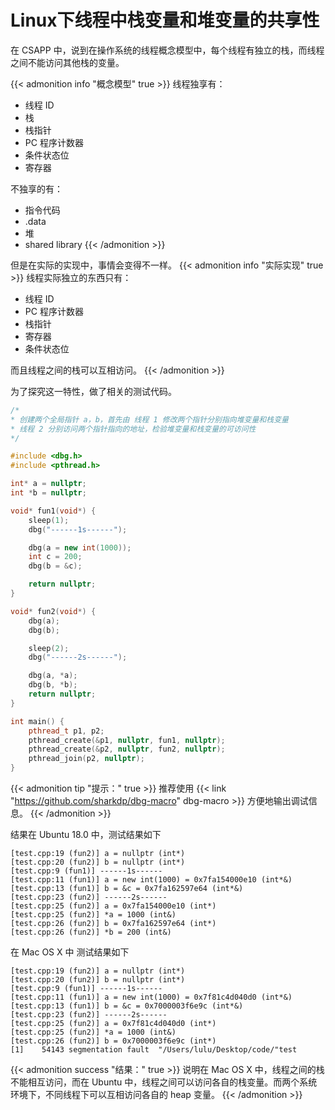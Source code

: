 # Linux下线程中栈变量和堆变量的共享性


在 CSAPP 中，说到在操作系统的线程概念模型中，每个线程有独立的栈，而线程之间不能访问其他栈的变量。

{{< admonition info "概念模型" true >}}
线程独享有：

- 线程 ID
- 栈
- 栈指针
- PC 程序计数器
- 条件状态位
- 寄存器

不独享的有：

- 指令代码
- .data
- 堆
- shared library
{{< /admonition >}}

但是在实际的实现中，事情会变得不一样。
{{< admonition info "实际实现" true >}}
线程实际独立的东西只有：

- 线程 ID
- PC 程序计数器
- 栈指针
- 寄存器
- 条件状态位

而且线程之间的栈可以互相访问。
{{< /admonition >}}

为了探究这一特性，做了相关的测试代码。

```cpp
/*
* 创建两个全局指针 a，b，首先由 线程 1 修改两个指针分别指向堆变量和栈变量
* 线程 2 分别访问两个指针指向的地址，检验堆变量和栈变量的可访问性
*/

#include <dbg.h>
#include <pthread.h>

int* a = nullptr;
int *b = nullptr;

void* fun1(void*) {
    sleep(1);
    dbg("------1s------");

    dbg(a = new int(1000));
    int c = 200;
    dbg(b = &c);

    return nullptr;
}

void* fun2(void*) {
    dbg(a);
    dbg(b);

    sleep(2);
    dbg("------2s------");

    dbg(a, *a);
    dbg(b, *b);
    return nullptr;
} 

int main() {
    pthread_t p1, p2;
    pthread_create(&p1, nullptr, fun1, nullptr);
    pthread_create(&p2, nullptr, fun2, nullptr);
    pthread_join(p2, nullptr);
}
```

{{< admonition tip "提示：" true >}}
推荐使用 {{< link "https://github.com/sharkdp/dbg-macro" dbg-macro >}} 方便地输出调试信息。
{{< /admonition >}}

结果在 Ubuntu 18.0 中，测试结果如下
```
[test.cpp:19 (fun2)] a = nullptr (int*)
[test.cpp:20 (fun2)] b = nullptr (int*)
[test.cpp:9 (fun1)] ------1s------
[test.cpp:11 (fun1)] a = new int(1000) = 0x7fa154000e10 (int*&)
[test.cpp:13 (fun1)] b = &c = 0x7fa162597e64 (int*&)
[test.cpp:23 (fun2)] ------2s------
[test.cpp:25 (fun2)] a = 0x7fa154000e10 (int*)
[test.cpp:25 (fun2)] *a = 1000 (int&)
[test.cpp:26 (fun2)] b = 0x7fa162597e64 (int*)
[test.cpp:26 (fun2)] *b = 200 (int&)
```
在 Mac OS X 中 测试结果如下
```
[test.cpp:19 (fun2)] a = nullptr (int*)
[test.cpp:20 (fun2)] b = nullptr (int*)
[test.cpp:9 (fun1)] ------1s------
[test.cpp:11 (fun1)] a = new int(1000) = 0x7f81c4d040d0 (int*&)
[test.cpp:13 (fun1)] b = &c = 0x7000003f6e9c (int*&)
[test.cpp:23 (fun2)] ------2s------
[test.cpp:25 (fun2)] a = 0x7f81c4d040d0 (int*)
[test.cpp:25 (fun2)] *a = 1000 (int&)
[test.cpp:26 (fun2)] b = 0x7000003f6e9c (int*)
[1]    54143 segmentation fault  "/Users/lulu/Desktop/code/"test
```

{{< admonition success "结果：" true >}}
说明在 Mac OS X 中，线程之间的栈不能相互访问，而在 Ubuntu 中，线程之间可以访问各自的栈变量。而两个系统环境下，不同线程下可以互相访问各自的 heap 变量。
{{< /admonition >}}
